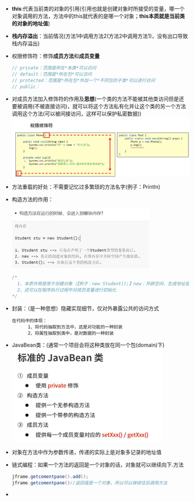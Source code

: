 - **this**:代表当前类的对象的引用(引用也就是创建对象时所接受的变量，哪一个对象调用的方法，方法中的this就代表的是哪一个对象；**this本质就是当前类的对象的地址值**)

- **栈内存溢出**：当前情况(方法1中调用方法2(方法2中调用方法1)，没有出口导致栈内存溢出)

- 权限修饰符：修饰**成员方法**和**成员变量**

  ```java
  // private：范围是所在*本类*可以访问
  // default：范围是*所在包*可以访问
  // protected：范围是*所在包*外加一个*不同包的子类*可以进行访问
  // public：
  ```

- 对成员方法加入修饰符的作用及**思想**(一个类的方法不能被其他类访问但是还要被调用(不被直接访问)，就可以将这个方法私有化并让这个类的另一个方法调用这个方法(可以被间接访问，这样可以保护私密数据))![image-20200929100143655](https://github.com/MAYI-XINGKONG/JavaNotes/blob/master/images/day05-01.png?raw=true)

- 方法重载的好处：不需要记忆过多繁琐的方法名字(例子：Println)

- 构造方法的作用：

  ![image-20200929111733992](https://github.com/MAYI-XINGKONG/JavaNotes/blob/master/images/day05-02.png?raw=true)

  ```java
  /*
  	1、本质作用是用于创建对象（【例子：new Student();】new：开辟空间，生成地址值；Student()：调用系统默认的无参或自己定义的(Student(Strung name,int age))有参构造方法）
  	2、还可以在程序执行过程中对成员变量进行初始化
  */
  ```

- 封装：（是一种思想）隐藏实现细节，仅对外暴露公共的访问方式

  ```
  在代码中的体现：
  		1、将代码抽取到方法中，这是对功能的一种封装
  		2、将属性抽取到类中，是对数据的一种封装
  ```

- JavaBean类：(通常一个项目会将这种类放在同一个包(domain)下)![image-20200929115011502](https://github.com/MAYI-XINGKONG/JavaNotes/blob/master/images/day05-03.png?raw=true)

- 对象在方法中作为参数传递，传递的实际上是对象多记录的地址值

- 链式编程：如果一个方法的返回是一个对象的话，对象就可以继续向下.方法

  ```java
  jframe.getcomentpane().add();
  jframe.getcomentpane()//返回值是一个对象，所以可以继续往后调用方法
  ```

- 